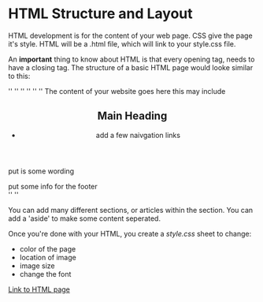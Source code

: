 # HTML Structure and Layout

HTML development is for the content of your web page.  CSS give the page it's style.  HTML will be a .html file, which will link to your style.css file.

An **important** thing to know about HTML is that every opening tag, needs to have a closing tag.  The structure of a basic HTML page would looke similar to this:

'<!DOCTYPE html>'
'<html>'
    '<head>'
        '<title>'
        This is what goes on the tab in your bowser
        '</title>'
    '</head>'
    '<body>' 
    The content of your website goes here this may include
       <header>
            <h2> Main Heading </h2>
            <nav> 
                <ul>
                    <li> add a few naivgation links </li>
                </ul>
            </nav>
        </header>
        <section>
            <p> put is some wording </p>
        </section>
    <footer> put some info for the footer </footer>
    '</body>'
'</html>'

You can add many different sections, or articles within the section.  You can add a 'aside' to make some content seperated.

Once you're done with your HTML, you create a *style.css* sheet to change:

- color of the page
- location of image
- image size 
- change the font

[Link to HTML page](http://127.0.0.1:5500/html-css-js/index.html)
